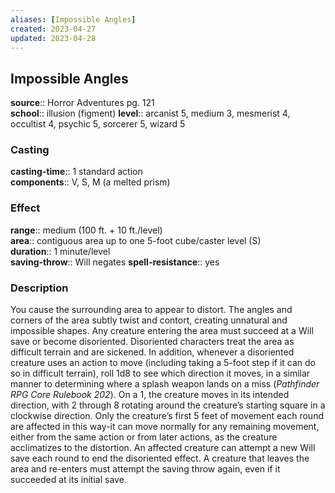 ```yaml
---
aliases: [Impossible Angles]
created: 2023-04-27
updated: 2023-04-28
---
```


## Impossible Angles

**source**:: Horror Adventures pg. 121  
**school**:: illusion (figment)
**level**:: arcanist 5, medium 3, mesmerist 4, occultist 4, psychic 5, sorcerer 5, wizard 5

### Casting

**casting-time**:: 1 standard action  
**components**:: V, S, M (a melted prism)

### Effect

**range**:: medium (100 ft. + 10 ft./level)  
**area**:: contiguous area up to one 5-foot cube/caster level (S)  
**duration**:: 1 minute/level  
**saving-throw**:: Will negates
**spell-resistance**:: yes

### Description

You cause the surrounding area to appear to distort. The angles and corners of the area subtly twist and contort, creating unnatural and impossible shapes. Any creature entering the area must succeed at a Will save or become disoriented. Disoriented characters treat the area as difficult terrain and are sickened. In addition, whenever a disoriented creature uses an action to move (including taking a 5-foot step if it can do so in difficult terrain), roll 1d8 to see which direction it moves, in a similar manner to determining where a splash weapon lands on a miss (*Pathfinder RPG Core Rulebook 202*). On a 1, the creature moves in its intended direction, with 2 through 8 rotating around the creature’s starting square in a clockwise direction. Only the creature’s first 5 feet of movement each round are affected in this way-it can move normally for any remaining movement, either from the same action or from later actions, as the creature acclimatizes to the distortion. An affected creature can attempt a new Will save each round to end the disoriented effect. A creature that leaves the area and re-enters must attempt the saving throw again, even if it succeeded at its initial save.
